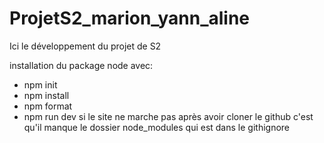 # ProjetS2_marion_yann_aline
Ici le développement du projet de S2


installation du package node avec:
- npm init
- npm install
- npm format
- npm run dev
si le site ne marche pas après avoir cloner le github c'est qu'il manque le dossier node_modules qui est dans le githignore

